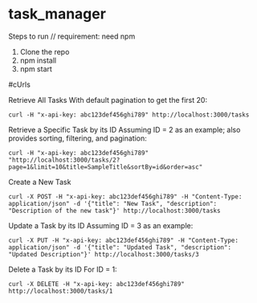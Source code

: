 # task_manager

Steps to run // requirement: need npm 

1. Clone the repo
2. npm install
3. npm start


#cUrls

Retrieve All Tasks
With default pagination to get the first 20:

```
curl -H "x-api-key: abc123def456ghi789" http://localhost:3000/tasks
```

Retrieve a Specific Task by its ID
Assuming ID = 2 as an example; also provides sorting, filtering, and pagination:

```
curl -H "x-api-key: abc123def456ghi789" "http://localhost:3000/tasks/2?page=1&limit=10&title=SampleTitle&sortBy=id&order=asc"
```


Create a New Task

```
curl -X POST -H "x-api-key: abc123def456ghi789" -H "Content-Type: application/json" -d '{"title": "New Task", "description": "Description of the new task"}' http://localhost:3000/tasks
```


Update a Task by its ID
Assuming ID = 3 as an example:

```
curl -X PUT -H "x-api-key: abc123def456ghi789" -H "Content-Type: application/json" -d '{"title": "Updated Task", "description": "Updated Description"}' http://localhost:3000/tasks/3
```



Delete a Task by its ID
For ID = 1:
```
curl -X DELETE -H "x-api-key: abc123def456ghi789" http://localhost:3000/tasks/1
```
